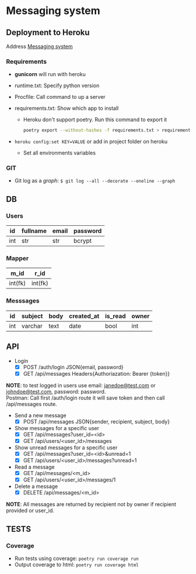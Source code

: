 # Messaging system

## Deployment to Heroku

Address [Messaging system](https://polar-brushlands-03833.herokuapp.com/)

### Requirements

- **gunicorn** will run with heroku
- runtime.txt: Specify python version
- Procfile: Call command to up a server
- requirements.txt: Show which app to install
  - Heroku don't support poetry. Run this command to export it

    ```sh
    poetry export --without-hashes -f requirements.txt > requirements.txt
    ```

- `heroku config:set KEY=VALUE` or add in project folder on heroku
  - Set all environments variables

### GIT

- Git log as a _graph_: `$ git log --all --decorate --oneline --graph`

## DB

### Users

|id  |fullname |email |password |
|----|---------|------|---------|
|int |str      |str   |bcrypt   |

### Mapper

|m_id   |r_id   |
|-------|-------|
|int(fk)|int(fk)|

### Messsages

|id |subject|body   |created_at|is_read|owner |
|---|-------|-------|----------|-------|------|
|int|varchar|text   |date      |bool   |int   |

## API

- Login
  - [x] POST /auth/login JSON{email, password}
  - [x] GET /api/messages Headers{Authoriazation: Bearer {token}}

**NOTE**: to test logged in users use email: janedoe@test.com or johndoe@test.com, password: password.\
Postman: Call first /auth/login route it will save token and then call /api/messages route.

- Send a new message
  - [x] POST /api/messages JSON{sender, recipient, subject, body}
- Show messages for a specific user
  - [x] GET /api/messages?user\_id=\<id>
  - [x] GET /api/users/<user\_id>/messages
- Show unread messages for a specific user
  - [x] GET /api/messages?user\_id=\<id>&unread=1
  - [x] GET /api/users/<user\_id>/messages?unread=1
- Read a message
  - [x] GET /api/messages/<m\_id>
  - [x] GET /api/users/<user\_id>/messages/1
- Delete a message
  - [x] DELETE /api/messages/<m\_id>

**NOTE**: All messages are returned by recipient not by owner if recipient provided or user_id.

## TESTS

### Coverage

- Run tests using coverage: `poetry run coverage run`
- Output coverage to html: `poetry run coverage html`
